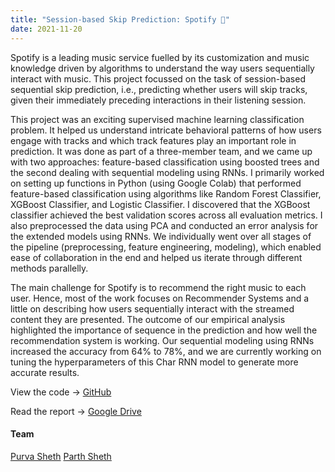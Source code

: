 ```yaml
---
title: "Session-based Skip Prediction: Spotify 🎹"
date: 2021-11-20
---
```

Spotify is a leading music service fuelled by its customization and music knowledge driven by algorithms to understand the way users sequentially interact with music. This project focussed on the task of session-based sequential skip prediction, i.e., predicting whether users will skip tracks, given their immediately preceding interactions in their listening session.

This project was an exciting supervised machine learning classification problem. It helped us understand intricate behavioral patterns of how users engage with tracks and which track features play an important role in prediction. It was done as part of a three-member team, and we came up with two approaches: feature-based classification using boosted trees and the second dealing with sequential modeling using RNNs. I primarily worked on setting up functions in Python (using Google Colab) that performed feature-based classification using algorithms like Random Forest Classifier, XGBoost Classifier, and Logistic Classifier. I discovered that the XGBoost classifier achieved the best validation scores across all evaluation metrics. I also preprocessed the data using PCA and conducted an error analysis for the extended models using RNNs. We individually went over all stages of the pipeline (preprocessing, feature engineering, modeling), which enabled ease of collaboration in the end and helped us iterate through different methods parallelly.

The main challenge for Spotify is to recommend the right music to each user. Hence, most of the work focuses on Recommender Systems and a little on describing how users sequentially interact with the streamed content they are presented. The outcome of our empirical analysis highlighted the importance of sequence in the prediction and how well the recommendation system is working. Our sequential modeling using RNNs increased the accuracy from 64% to 78%, and we are currently working on tuning the hyperparameters of this Char RNN model to generate more accurate results.


View the code -> [GitHub](https://github.com/bhairavi-m/Spotify-Sequential-Skip-Prediction)

Read the report -> [Google Drive](https://drive.google.com/file/d/1BQT-Utcb4O52bOcUdhZ3uln9xhe2022N/view)

#### Team
[Purva Sheth](https://www.linkedin.com/in/purva-sheth/) [Parth Sheth](https://www.linkedin.com/in/parthmsheth/) 